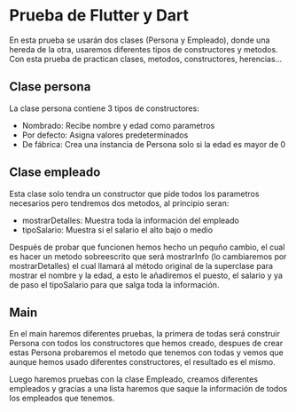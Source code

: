# Prueba de Flutter y Dart

En esta prueba se usarán dos clases (Persona y Empleado), donde una 
hereda de la otra, usaremos diferentes tipos de constructores y metodos.
Con esta prueba de practican clases, metodos, constructores, herencias... 

## Clase persona

La clase persona contiene 3 tipos de constructores:

- Nombrado: Recibe nombre y edad como parametros
- Por defecto: Asigna valores predeterminados
- De fábrica: Crea una instancia de Persona solo si la edad es mayor de 0

## Clase empleado

Esta clase solo tendra un constructor que pide todos los parametros necesarios 
pero tendremos dos metodos, al principio seran:

- mostrarDetalles: Muestra toda la información del empleado
- tipoSalario: Muestra si el salario el alto bajo o medio

Después de probar que funcionen hemos hecho un pequño cambio, el cual es hacer 
un metodo sobreescrito que será mostrarInfo (lo cambiaremos por mostrarDetalles)
el cual llamará al método original de la superclase para mostrar el nombre y la edad, 
a esto le añadiremos el puesto, el salario y ya de paso el tipoSalario para que salga 
toda la información.

## Main 

En el main haremos diferentes pruebas, la primera de todas será construir Persona con
todos los constructores que hemos creado, despues de crear estas Persona probaremos el 
metodo que tenemos con todas y vemos que aunque hemos usado diferentes constructores,
el resultado es el mismo.

Luego haremos pruebas con la clase Empleado, creamos diferentes empleados y gracias a una
lista haremos que saque la información de todos los empleados que tenemos.